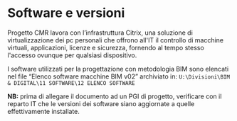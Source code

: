 # Software e versioni

Progetto CMR lavora con l’infrastruttura Citrix, una soluzione di virtualizzazione dei pc personali che offrono all'IT il controllo di macchine virtuali, applicazioni, licenze e sicurezza, fornendo al tempo stesso l'accesso ovunque per qualsiasi dispositivo.

I software utilizzati per la progettazione con metodologia BIM sono elencati nel file “Elenco software macchine BIM v02” archiviato in: `U:\Divisioni\BIM & DIGITAL\11 SOFTWARE\12 ELENCO SOFTWARE`

**NB:** prima di allegare il documento ad un PGI di progetto, verificare con il reparto IT che le versioni dei software siano aggiornate a quelle effettivamente installate.